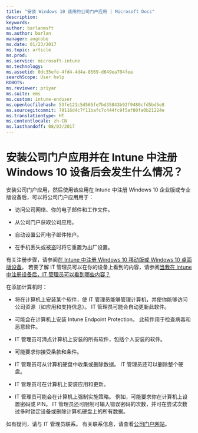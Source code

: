 ```yaml
---
title: "安装 Windows 10 适用的公司门户应用 | Microsoft Docs"
description: 
keywords: 
author: barlanmsft
ms.author: barlan
manager: angrobe
ms.date: 01/23/2017
ms.topic: article
ms.prod: 
ms.service: microsoft-intune
ms.technology: 
ms.assetid: 0dc35efe-4fd4-4d4a-8569-d649ea704fea
searchScope: User help
ROBOTS: 
ms.reviewer: priyar
ms.suite: ems
ms.custom: intune-enduser
ms.openlocfilehash: 53fe121c5d565fe7bd35843b92f9480cfd5bd5e8
ms.sourcegitcommit: 79116d4c7f11bafc7c444fc9f5af80fa0b21224e
ms.translationtype: HT
ms.contentlocale: zh-CN
ms.lasthandoff: 08/03/2017
---
```

# <a name="what-happens-if-you-install-the-company-portal-app-and-enroll-your-windows-10-device-in-intune"></a>安装公司门户应用并在 Intune 中注册 Windows 10 设备后会发生什么情况？

安装公司门户应用，然后使用该应用在 Intune 中注册 Windows 10 企业版或专业版设备后，可以将公司门户应用用于：

-   访问公司网络、你的电子邮件和工作文件。

-   从公司门户获取公司应用。

-   自动设置公司电子邮件帐户。

-   在手机丢失或被盗时将它重置为出厂设置。

有关注册步骤，请参阅[在 Intune 中注册 Windows 10 移动版或 Windows 10 桌面版设备](enroll-your-w10-phone-or-w10-pc-windows.md)。 若要了解 IT 管理员可以在你的设备上看到的内容，请参阅[当我在 Intune 中注册设备后，IT 管理员可以看到哪些内容？](what-info-can-your-company-see-when-you-enroll-your-device-in-intune.md)

在添加计算机时：

-   将在计算机上安装某个软件，使 IT 管理员能够管理计算机，并使你能够访问公司资源（如应用和支持信息）。 IT 管理员可能会自动更新此软件。

-   可能会在计算机上安装 Intune Endpoint Protection。 此软件用于检查病毒和恶意软件。

-   IT 管理员可清点计算机上安装的所有软件，包括个人安装的软件。

-   可能要求你接受条款和条件。

-   IT 管理员可从计算机硬盘中收集或删除数据。 IT 管理员还可以删除整个硬盘。

-   IT 管理员可在计算机上安装应用和更新。

-   IT 管理员可能会在计算机上强制实施策略。 例如，可能要求你在计算机上设置密码或 PIN。 IT 管理员还可限制可输入错误密码的次数，并可在尝试次数过多时锁定设备或删除计算机硬盘上的所有数据。

如有疑问，请与 IT 管理员联系。 有关联系信息，请查看[公司门户网站](https://portal.manage.microsoft.com)。
